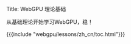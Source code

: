 Title: WebGPU 理论基础

从基础理论开始学习WebGPU，稳！

{{{include "webgpu/lessons/zh_cn/toc.html"}}}


<!--

{{{table_of_contents}}}

-->



